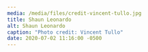```yaml
---
media: /media/files/credit-vincent-tullo.jpg
title: Shaun Leonardo
alt: Shaun Leonardo
caption: "Photo credit: Vincent Tullo"
date: 2020-07-02 11:16:00 -0500
---
```

